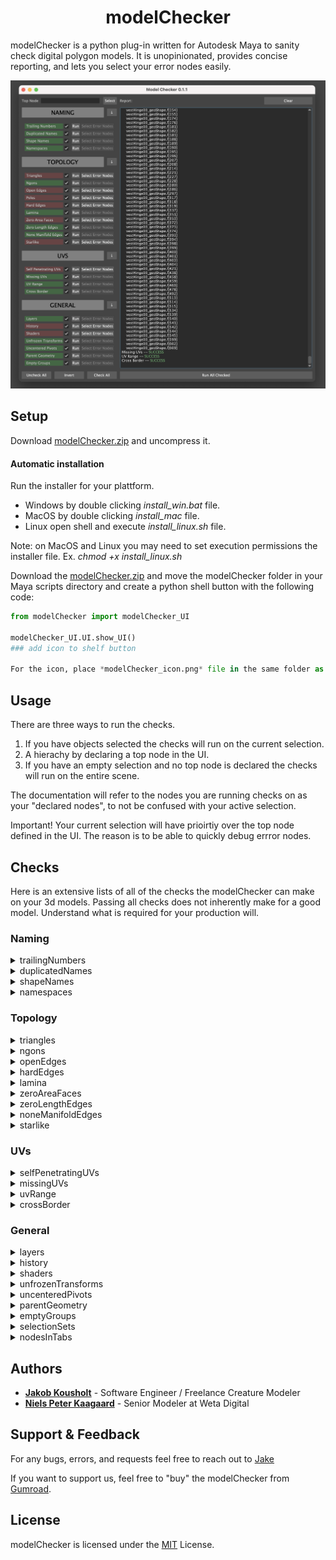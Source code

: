 <h1 align="center">modelChecker</h1>

modelChecker is a python plug-in written for Autodesk Maya to sanity check digital polygon models. It is unopinionated, provides concise reporting, and lets you select your error nodes easily.

![modelChecker](./website/img/modelChecker.png)

## Setup

Download <a href="https://github.com/AlbertoGZ-dev/modelChecker/archive/master.zip">modelChecker.zip</a> and uncompress it.

#### Automatic installation

Run the installer for your plattform.

- Windows by double clicking *install_win.bat* file.
- MacOS by double clicking *install_mac* file.
- Linux open shell and execute *install_linux.sh* file.

Note: on MacOS and Linux you may need to set execution permissions the installer file. Ex. *chmod +x install_linux.sh*

Download the [modelChecker.zip](https://github.com/JakobJK/modelChecker/archive/main.zip) and move the modelChecker folder in your Maya scripts directory and create a python shell button with the following code:

```python
from modelChecker import modelChecker_UI

modelChecker_UI.UI.show_UI()
### add icon to shelf button

For the icon, place *modelChecker_icon.png* file in the same folder as *modelChecker.py*
```

## Usage

There are three ways to run the checks.

1. If you have objects selected the checks will run on the current selection.
2. A hierachy by declaring a top node in the UI.
3. If you have an empty selection and no top node is declared the checks will run on the entire scene.

The documentation will refer to the nodes you are running checks on as your "declared nodes", to not be confused with your active selection.

Important! Your current selection will have prioirtiy over the top node defined in the UI. The reason is to be able to quickly debug errror nodes.

## Checks

Here is an extensive lists of all of the checks the modelChecker can make on your 3d models. Passing all checks does not inherently make for a good model. Understand what is required for your production will.

### Naming

<details>
    <summary>trailingNumbers</summary>
        <p>Returns any node with name ends in any number from 0 to 9.</p>
        <img src="https://github.com/AlbertoGZ-dev/modelChecker/blob/master/website/img/modelChecker_trailingNumbers.png">
</details>

<details>
    <summary>duplicatedNames</summary>
        <p>Returns any node within the hierachy that is not uniquely named</p>
</details>

<details>
    <summary>shapeNames</summary>
        <p>Returns shape nodes which does not follow the naming convention of transformNode+"Shape"</p>
        <img src="https://github.com/AlbertoGZ-dev/modelChecker/blob/master/website/img/modelChecker_shapeNames.png">

</details>

<details>
    <summary>namespaces</summary>
        <p>Returns nodes that are not in the global name space</p>
        <img src="https://github.com/AlbertoGZ-dev/modelChecker/blob/master/website/img/modelChecker_namespaces.png">
</details>

### Topology

<details>
    <summary>triangles</summary>
        <p>Will return a list of traingles</p>
        <img src="https://github.com/AlbertoGZ-dev/modelChecker/blob/master/website/img/modelChecker_triangles.png">
</details>

<details>
    <summary>ngons</summary>
        <p>Will return a list of Ngons</p>
        <img src="https://github.com/AlbertoGZ-dev/modelChecker/blob/master/website/img/modelChecker_ngons.png">
</details>

<details>
    <summary>openEdges</summary>
        <p>Will return any Edge that is connected to onyl one face</p>
        <img src="https://github.com/AlbertoGZ-dev/modelChecker/blob/master/website/img/modelChecker_openEdges.png">
</details>

<details>
    <summary>hardEdges</summary>
        <p>Will return any edges that does not have softened normals</p>
        <img src="https://github.com/AlbertoGZ-dev/modelChecker/blob/master/website/img/modelChecker_hardEdges.png">
</details>

<details>
    <summary>lamina</summary>
        <p>Returns lamina faces</p>
</details>

<details>
    <summary>zeroAreaFaces</summary>
        <p>No description</p>
</details>

<details>
    <summary>zeroLengthEdges</summary>
        <p>Returns edges which has a length less than 0.000001 units</p>
</details>

<details>
    <summary>noneManifoldEdges</summary>
        <p>No description</p>
</details>

<details>
    <summary>starlike</summary>
        <p>No description</p>
</details>

### UVs

<details>
    <summary>selfPenetratingUVs</summary>
        <p>No description</p>
</details>

<details>
    <summary>missingUVs</summary>
        <p>Returns any polygon object that not have UVs</p>
</details>

<details>
    <summary>uvRange</summary>
        <p>No description</p>
</details>

<details>
    <summary>crossBorder</summary>
        <p>No description</p>
</details>

### General

<details>
    <summary>layers </summary>
        <p>Checks if exists display layers</p>
</details>

<details>
    <summary>history</summary>
        <p>Returns any object it have construction history.</p>
</details>

<details>
    <summary>shaders</summary>
        <p>No description</p>
</details>

<details>
    <summary>unfrozenTransforms</summary>
        <p>Returns any object with values for translate and rotate different to 0,0,0 and for scale different to 1,1,1</p>
</details>

<details>
    <summary>uncenteredPivots</summary>
            <p>returns any object with pivot values different to world origin (0,0,0). Fix sets to 0,0,0 all pivots.</p>
</details>

<details>
    <summary>parentGeometry</summary>
        <p>No description</p>
</details>

<details>
    <summary>emptyGroups</summary>
        <p>Return any exsting empty group. Fix will remove all empty groups</p>
</details>

<details>
    <summary>selectionSets</summary>
        <p>Checks if exists user selection sets. Fix will remove all user selection sets.</p>
</details>

<details>
    <summary>nodesInTabs</summary>
        <p>Returns any object with nodes loaded in Node Editor, that produces MayaNodesInTabs output node. Fix will close all tabs in Node Editor</p>
</details>

## Authors

- [**Jakob Kousholt**](https://www.linkedin.com/in/jakobjk/) - Software Engineer / Freelance Creature Modeler
- [**Niels Peter Kaagaard**](https://www.linkedin.com/in/niels-peter-kaagaard-146b8a13) - Senior Modeler at Weta Digital

## Support & Feedback

For any bugs, errors, and requests feel free to reach out to [Jake](mailto:jakobjk@gmail.com)

If you want to support us, feel free to "buy" the modelChecker from [Gumroad](https://jakejk.gumroad.com/l/htZYj).

## License

modelChecker is licensed under the [MIT](https://rem.mit-license.org/) License.
